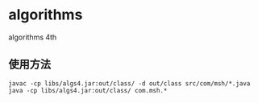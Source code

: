 # algorithms
algorithms 4th

## 使用方法

```
javac -cp libs/algs4.jar:out/class/ -d out/class src/com/msh/*.java
java -cp libs/algs4.jar:out/class/ com.msh.*
```

